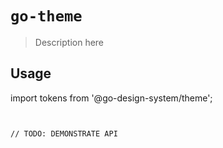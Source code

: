 # `go-theme`

> Description here

## Usage

import tokens from '@go-design-system/theme';

```


// TODO: DEMONSTRATE API
```
